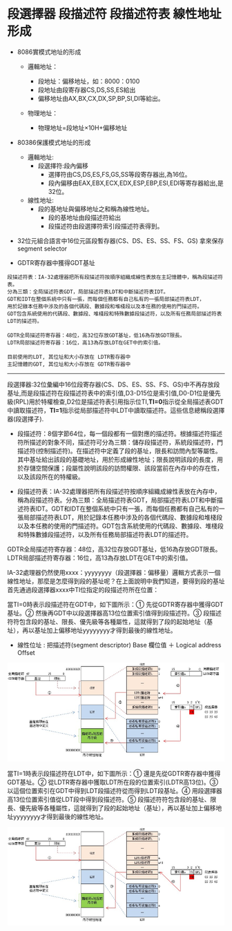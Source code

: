 # 段選擇器 段描述符 段描述符表 線性地址形成


- 8086實模式地址的形成
    - 邏輯地址：
        - 段地址：偏移地址，如：8000：0100
        - 段地址由段寄存器CS,DS,SS,ES給出
        - 偏移地址由AX,BX,CX,DX,SP,BP,SI,DI等給出。

    - 物理地址：
        - 物理地址=段地址×10H+偏移地址

- 80386保護模式地址的形成
    - 邏輯地址:
        - 段選擇符:段內偏移
            - 選擇符由CS,DS,ES,FS,GS,SS等段寄存器出,為16位。
            - 段內偏移由EAX,EBX,ECX,EDX,ESP,EBP,ESI,EDI等寄存器給出,是32位。
    - 線性地址:
        - 段的基地址與偏移地址之和稱為線性地址。
            - 段的基地址由段描述符給出
            - 段描述符由段選擇符索引段描述符表得到。


- 32位元組合語言中16位元區段暫存器(CS、DS、ES、SS、FS、GS) 拿來保存　segment selector
- GDTR寄存器中獲得GDT基址

```
段描述符表：IA-32處理器把所有段描述符按順序組織成線性表放在主記憶體中，稱為段描述符表。
分為三類：全局描述符表GDT，局部描述符表LDT和中斷描述符表IDT。
GDT和IDT在整個系統中只有一張，而每個任務都有自己私有的一張局部描述符表LDT，
用於記錄本任務中涉及的各個代碼段、數據段和堆棧段以及本任務的使用的門描述符。
GDT包含系統使用的代碼段、數據段、堆棧段和特殊數據段描述符，以及所有任務局部描述符表LDT的描述符。

GDTR全局描述符寄存器：48位，高32位存放GDT基址，低16為存放GDT限長。
LDTR局部描述符寄存器：16位，高13為存放LDT在GET中的索引值。

目前使用的LDT, 其位址和大小存放在 LDTR暫存器中
主記憶體的GDT, 其位址和大小存放在 GDTR暫存器中

```

---

段選擇器:32位彙編中16位段寄存器(CS、DS、ES、SS、FS、GS)中不再存放段基址,而是段描述符在段描述符表中的索引值,D3-D15位是索引值,D0-D1位是優先級(RPL)用於特權檢查,D2位是描述符表引用指示位TI,**TI=0**指示從全局描述表GDT中讀取描述符，**TI=1**指示從局部描述符中LDT中讀取描述符。這些信息總稱段選擇器(段選擇子).

- 段描述符：8個字節64位，每一個段都有一個對應的描述符。根據描述符描述符所描述的對象不同，描述符可分為三類：儲存段描述符，系統段描述符，門描述符(控制描述符)。在描述符中定義了段的基址，限長和訪問內型等屬性。其中基址給出該段的基礎地址，用於形成線性地址；限長說明該段的長度，用於存儲空間保護；段屬性說明該段的訪問權限、該段當前在內存中的存在性，以及該段所在的特權級。

- 段描述符表：IA-32處理器把所有段描述符按順序組織成線性表放在內存中，稱為段描述符表。分為三類：全局描述符表GDT，局部描述符表LDT和中斷描述符表IDT。GDT和IDT在整個系統中只有一張，而每個任務都有自己私有的一張局部描述符表LDT，用於記錄本任務中涉及的各個代碼段、數據段和堆棧段以及本任務的使用的門描述符。GDT包含系統使用的代碼段、數據段、堆棧段和特殊數據段描述符，以及所有任務局部描述符表LDT的描述符。

GDTR全局描述符寄存器：48位，高32位存放GDT基址，低16為存放GDT限長。
LDTR局部描述符寄存器：16位，高13為存放LDT在GET中的索引值。

IA-32處理器仍然使用xxxx：yyyyyyyy（段選擇器：偏移量）邏輯方式表示一個線性地址，那麼是怎麼得到段的基址呢？在上面說明中我們知道，要得到段的基址首先通過段選擇器xxxx中TI位指定的段描述符所在位置：

當TI=0時表示段描述符在GDT中，如下圖所示：① 先從GDTR寄存器中獲得GDT基址。② 然後再GDT中以段選擇器高13位位置索引值得到段描述符。③ 段描述符符包含段的基址、限長、優先級等各種屬性，這就得到了段的起始地址（基址），再以基址加上偏移地址yyyyyyyy才得到最後的線性地址。

- 線性位址 : 把描述符(segment descriptor) Base 欄位值 ＋ Logical address Offset


![](./images/6598240746539941166.jpg)


當TI=1時表示段描述符在LDT中，如下圖所示：① 還是先從GDTR寄存器中獲得GDT基址。② 從LDTR寄存器中獲取LDT所在段的位置索引(LDTR高13位)。③ 以這個位置索引在GDT中得到LDT段描述符從而得到LDT段基址。④ 用段選擇器高13位位置索引值從LDT段中得到段描述符。⑤ 段描述符符包含段的基址、限長、優先級等各種屬性，這就得到了段的起始地址（基址），再以基址加上偏移地址yyyyyyyy才得到最後的線性地址。


![](./images/6598240746539941168.jpg)
